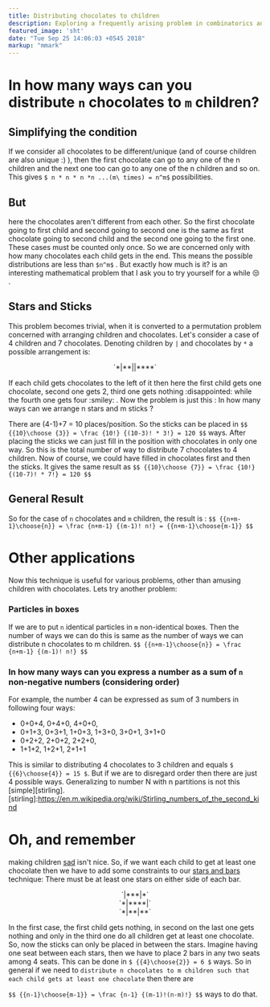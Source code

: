 ```yaml
---
title: Distributing chocolates to children
description: Exploring a frequently arising problem in combinatorics and probability
featured_image: 'sht'
date: "Tue Sep 25 14:06:03 +0545 2018"
markup: "mmark"
---
```

# In how many ways can you distribute `n` chocolates to `m` children?

## Simplifying the condition 
If we consider all chocolates to be different/unique (and of course children are also unique :) ), then the first chocolate can go to any one of the n children and the next one too can go to any one of the n children and so on. This gives `$ n * n * n *n ...(m\ times) = n^m$` possibilities.

## But 
here the chocolates aren't different from each other. So the first chocolate going to first child and second going to second one is the same as first chocolate going to second child and the second one going to the first one. These cases must be counted only once. So we are concerned only with how many chocolates each child gets in the end. This means the possible distributions are less than `$n^m$` . But exactly how much is it? is an interesting mathematical problem that I ask you to try yourself for a while :unamused: . 

## Stars and Sticks
This problem becomes trivial, when it is converted to a permutation problem concerned with arranging children and chocolates. Let's consider a case of 4 children and 7 chocolates. Denoting children by `|` and chocolates by `*` a possible arrangement is: 
<p style="text-align: center;">`*|**||****`</p>
If each child gets chocolates to the left of it then here the first child gets one chocolate, second one gets 2, third one gets nothing <a name="disappointed"> :disappointed:</a> while the fourth one gets four :smiley: . Now the problem is just this : In how many ways can we arrange n stars and m sticks ? 

There are (4-1)+7 = 10 places/position. So the sticks can be placed in
`$$ {{10}\choose {3}} = \frac {10!} {(10-3)! * 3!} = 120 $$` 
ways. After placing the sticks we can just fill in the position with chocolates in only one way. So this is the total number of way to distribute 7 chocolates to 4 children. Now of course, we could have filled in chocolates first and then the sticks. It gives the same result as 
`$$ {{10}\choose {7}} = \frac {10!} {(10-7)! * 7!} = 120 $$` 

## General Result
So for the case of `n` chocolates and `m` children, the result is :
`$$ {{n+m-1}\choose{n}} = \frac {n+m-1} {(m-1)! n!} = {{n+m-1}\choose{m-1}} $$`

# Other applications
Now this technique is useful for various problems, other than amusing children with chocolates. Lets try another problem: 

### Particles in boxes
If we are to put `n` identical particles in `m` non-identical boxes. Then the number of ways we can do this is same as the number of ways we can distribute n chocolates to m children.
`$$ {{n+m-1}\choose{n}} = \frac {n+m-1} {(m-1)! n!} $$ `

### In how many ways can you express a number as a sum of `n` non-negative numbers (considering order)
For example, the number 4 can be expressed as sum of 3 numbers in following four ways:
* 0+0+4, 0+4+0, 4+0+0,
* 0+1+3, 0+3+1, 1+0+3, 1+3+0, 3+0+1, 3+1+0 
* 0+2+2, 2+0+2, 2+2+0,
* 1+1+2, 1+2+1, 2+1+1

This is similar to distributing 4 chocolates to 3 children and equals `$ {{6}\choose{4}} = 15 $`.
But if we are to disregard order then there are just 4 possible ways. Generalizing to number N with n partitions is not this [simple][stirling].
[stirling]:https://en.m.wikipedia.org/wiki/Stirling_numbers_of_the_second_kind

# Oh, and remember
making children [sad](#disappointed) isn't nice. So, if we want each child to get at least one chocolate then we have to add some constraints to our [stars and bars] technique: There must be at least one stars on either side of each bar. 
<p align="center">`|***|*`<br>
`*|****|`<br>
`*|**|**`</p>

In the first case, the first child gets nothing, in second on the last one gets nothing and only in the third one do all children get at least one chocolate. So, now the sticks can only be placed in between the stars. Imagine having one seat between each stars, then we have to place 2 bars in any two seats among 4 seats. This can be done in `$ {{4}\choose{2}} = 6 $` ways. So in general if we need to ` distribute n chocolates to m children such that each child gets at least one chocolate ` then there are 

`$$ {{n-1}\choose{m-1}} = \frac {n-1} {(m-1)!(n-m)!} $$` ways to do that.

[stars and bars]: https://en.m.wikipedia.org/wiki/Stars_and_bars_(combinatorics)
